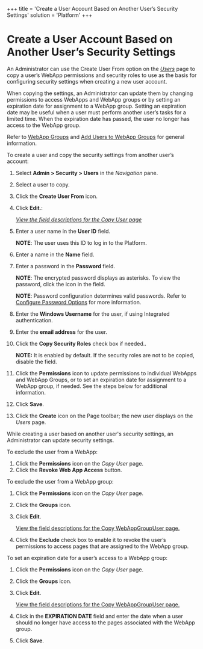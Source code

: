 +++
title = 'Create a User Account Based on Another User’s Security Settings'
solution = 'Platform'
+++

# Create a User Account Based on Another User’s Security Settings

An Administrator can use the Create User From option on the
<span style="font-style: italic;">[Users](../Page_Desc/Users_H.htm)</span>
page to copy a user’s WebApp permissions and security roles to use as
the basis for configuring security settings when creating a new user
account.

When copying the settings, an Administrator can update them by changing
permissions to access WebApps and WebApp groups or by setting an
expiration date for assignment to a WebApp group. Setting an expiration
date may be useful when a user must perform another user’s tasks for a
limited time. When the expiration date has passed, the user no longer
has access to the WebApp group.

Refer to [WebApp Groups](WebApp_Groups.htm) and [Add Users to WebApp
Groups](Assign_Users_to_WebApp_Groups.htm) for general information.

To create a user and copy the security settings from another user’s
account:

1.  Select
    <span style="font-weight: bold;" data-xmlns="http://www.w3.org/1999/xhtml">Admin
    \> Security \> Users</span> in the
    <span style="font-style: italic;" data-xmlns="http://www.w3.org/1999/xhtml">Navigation</span>
    pane.

2.  Select a user to copy.

3.  Click the
    <span style="font-weight: bold;" data-xmlns="http://www.w3.org/1999/xhtml">Create
    User From</span> icon.

4.  Click
    <span style="font-weight: bold;" data-xmlns="http://www.w3.org/1999/xhtml">Edit</span>.:
    
    *[View the field descriptions for the Copy User
    page](../Page_Desc/Copy_User.htm)*

5.  Enter a user name in the
    <span style="font-weight: bold;" data-xmlns="http://www.w3.org/1999/xhtml">User
    ID</span> field.
    
    **NOTE**: The user uses this ID to log in to the Platform.

6.  Enter a name in the
    <span style="font-weight: bold;" data-xmlns="http://www.w3.org/1999/xhtml">Name</span>
    field.

7.  Enter a password in the
    <span style="font-weight: bold;" data-xmlns="http://www.w3.org/1999/xhtml">Password</span>
    field.
    
    **NOTE**: The encrypted password displays as asterisks. To view the
    password, click the icon in the field.
    
    **NOTE**: Password configuration determines valid passwords. Refer
    to [Configure Password Options](Configure_Password_Options.htm) for
    more information.

8.  Enter the
    <span style="font-weight: bold;" data-xmlns="http://www.w3.org/1999/xhtml">Windows
    Username</span> for the user, if using Integrated authentication.

9.  Enter the
    <span style="font-weight: bold;" data-xmlns="http://www.w3.org/1999/xhtml">email
    address</span> for the user.

10. Click the
    <span style="font-weight: bold;" data-xmlns="http://www.w3.org/1999/xhtml">Copy
    Security Roles</span> check box if needed..
    
    **NOTE:** It is enabled by default. If the security roles are not to
    be copied, disable the field.

11. Click the
    <span style="font-weight: bold;" data-xmlns="http://www.w3.org/1999/xhtml">Permissions</span>
    icon to update permissions to individual WebApps and WebApp Groups,
    or to set an expiration date for assignment to a WebApp group, if
    needed. See the steps below for additional information.

12. Click
    <span style="font-weight: bold;" data-xmlns="http://www.w3.org/1999/xhtml">Save</span>.

13. Click the
    <span style="font-weight: bold;" data-xmlns="http://www.w3.org/1999/xhtml">Create</span>
    icon on the Page toolbar; the new user displays on the
    <span style="font-style: italic;" data-xmlns="http://www.w3.org/1999/xhtml">Users</span>
    page.

While creating a user based on another user's security settings, an
Administrator can update security settings.

To exclude the user from a WebApp:

1.  Click the
    <span style="font-weight: bold;" data-xmlns="http://www.w3.org/1999/xhtml">Permissions</span>
    icon on the
    <span style="font-style: italic;" data-xmlns="http://www.w3.org/1999/xhtml">Copy
    User</span> page.
2.  Click the
    <span style="font-weight: bold;" data-xmlns="http://www.w3.org/1999/xhtml">Revoke
    Web App Access</span> button.

To exclude the user from a WebApp group:

1.  Click the
    <span style="font-weight: bold;" data-xmlns="http://www.w3.org/1999/xhtml">Permissions</span>
    icon on the
    <span style="font-style: italic;" data-xmlns="http://www.w3.org/1999/xhtml">Copy
    User</span> page.

2.  Click the
    <span style="font-weight: bold;" data-xmlns="http://www.w3.org/1999/xhtml">Groups</span>
    icon.

3.  Click
    <span style="font-weight: bold;" data-xmlns="http://www.w3.org/1999/xhtml">Edit</span>.
    
    [View the field descriptions for the Copy WebAppGroupUser
    page.](../Page_Desc/Copy_WebAppGroupUser.htm)

4.  Click the
    <span style="font-weight: bold;" data-xmlns="http://www.w3.org/1999/xhtml">Exclude</span>
    check box to enable it to revoke the user’s permissions to access
    pages that are assigned to the WebApp group.

To set an expiration date for a user’s access to a WebApp group:

1.  Click the
    <span style="font-weight: bold;" data-xmlns="http://www.w3.org/1999/xhtml">Permissions</span>
    icon on the
    <span style="font-style: italic;" data-xmlns="http://www.w3.org/1999/xhtml">Copy
    User</span> page.

2.  Click the
    <span style="font-weight: bold;" data-xmlns="http://www.w3.org/1999/xhtml">Groups</span>
    icon.

3.  Click
    <span style="font-weight: bold;" data-xmlns="http://www.w3.org/1999/xhtml">Edit</span>.
    
    [View the field descriptions for the Copy WebAppGroupUser
    page.](../Page_Desc/Copy_WebAppGroupUser.htm)

4.  Click in the
    <span style="font-weight: bold;" data-xmlns="http://www.w3.org/1999/xhtml">EXPIRATION
    DATE </span>field and enter the date when a user should no longer
    have access to the pages associated with the WebApp group.

5.  Click
    <span style="font-weight: bold;" data-xmlns="http://www.w3.org/1999/xhtml">Save</span>.
